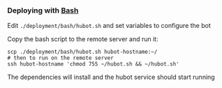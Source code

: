### Deploying with [Bash](http://en.wikipedia.org/wiki/Bash_(Unix_shell))

Edit `./deployment/bash/hubot.sh` and set variables to configure the bot

Copy the bash script to the remote server and run it:

    scp ./deployment/bash/hubot.sh hubot-hostname:~/
    # then to run on the remote server
    ssh hubot-hostname 'chmod 755 ~/hubot.sh && ~/hubot.sh'

The dependencies will install and the hubot service should start running
